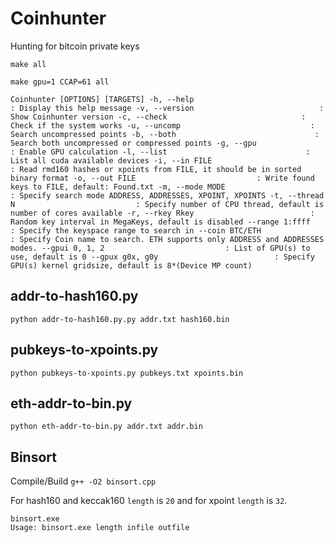 # Coinhunter
Hunting for bitcoin private keys

`make all`

`make gpu=1 CCAP=61 all`


`Coinhunter [OPTIONS] [TARGETS]
-h, --help                               : Display this help message
-v, --version                            : Show Coinhunter version
-c, --check                              : Check if the system works
-u, --uncomp                             : Search uncompressed points
-b, --both                               : Search both uncompressed or compressed points
-g, --gpu                                : Enable GPU calculation
-l, --list                               : List all cuda available devices
-i, --in FILE                            : Read rmd160 hashes or xpoints from FILE, it should be in sorted binary format
-o, --out FILE                           : Write found keys to FILE, default: Found.txt
-m, --mode MODE                          : Specify search mode ADDRESS, ADDRESSES, XPOINT, XPOINTS
-t, --thread N                           : Specify number of CPU thread, default is number of cores available
-r, --rkey Rkey                          : Random key interval in MegaKeys, default is disabled
--range 1:ffff                           : Specify the keyspace range to search in
--coin BTC/ETH                           : Specify Coin name to search. ETH supports only ADDRESS and ADDRESSES modes.
--gpui 0, 1, 2                           : List of GPU(s) to use, default is 0
--gpux g0x, g0y                          : Specify GPU(s) kernel gridsize, default is 8*(Device MP count)`


## addr-to-hash160.py
```
python addr-to-hash160.py.py addr.txt hash160.bin
```

## pubkeys-to-xpoints.py
```
python pubkeys-to-xpoints.py pubkeys.txt xpoints.bin
```

## eth-addr-to-bin.py
```
python eth-addr-to-bin.py addr.txt addr.bin
```

## Binsort
Compile/Build `g++ -O2 binsort.cpp`

For hash160 and keccak160 ```length``` is ```20``` and for xpoint ```length``` is ```32```.
```
binsort.exe
Usage: binsort.exe length infile outfile
```